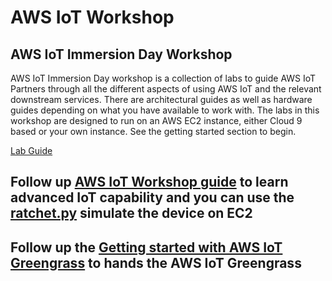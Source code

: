 # AWS IoT Workshop

## AWS IoT Immersion Day Workshop
AWS IoT Immersion Day workshop is a collection of labs to guide AWS IoT Partners through all the different aspects of using AWS IoT and the relevant downstream services. There are architectural guides as well as hardware guides depending on what you have available to work with.
The labs in this workshop are designed to run on an AWS EC2 instance, either Cloud 9 based or your own instance. See the getting started section to begin.

[Lab Guide](https://catalog.us-east-1.prod.workshops.aws/workshops/d144e5b2-21e8-4378-8ca1-b4847a485dbd/en-US)

## Follow up [AWS IoT Workshop guide](http://iot.awsworkshops.com/basics/) to learn advanced IoT capability and you can use the [ratchet.py](scripts/ratchet.py) simulate the device on EC2

## Follow up the [Getting started with AWS IoT Greengrass](https://docs.aws.amazon.com/greengrass/v1/developerguide/gg-gs.html) to hands the AWS IoT Greengrass

